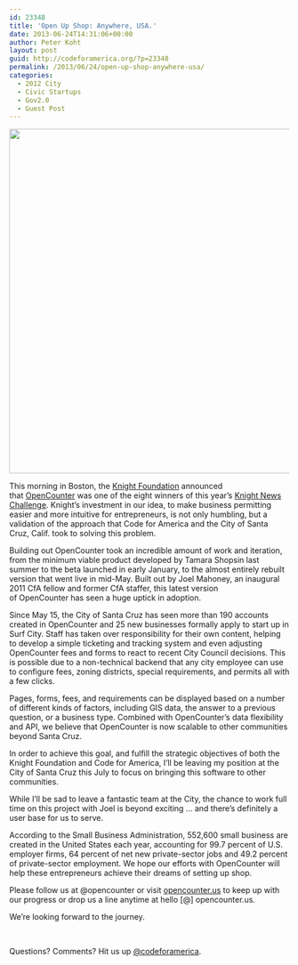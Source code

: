 ```yaml
---
id: 23348
title: 'Open Up Shop: Anywhere, USA.'
date: 2013-06-24T14:31:06+00:00
author: Peter Koht
layout: post
guid: http://codeforamerica.org/?p=23348
permalink: /2013/06/24/open-up-shop-anywhere-usa/
categories:
  - 2012 City
  - Civic Startups
  - Gov2.0
  - Guest Post
---
```

[<img src="http://codeforamerica.org/wp-content/uploads/2013/06/Screen-Shot-2013-06-24-at-1.47.47-PM.png" width="620" />](http://opencounter.us)
  
This morning in Boston, the <a href="http://www.knightfoundation.org/" target="_blank">Knight Foundation</a> announced that <a href="http://opencounter.cityofsantacruz.com/" target="_blank">OpenCounter</a> was one of the eight winners of this year&#8217;s <a href="http://knightfoundation.org/press-room/press-release/open-government-projects-receive-more-32-million-w/" target="_blank">Knight News Challenge</a>. Knight&#8217;s investment in our idea, to make business permitting easier and more intuitive for entrepreneurs, is not only humbling, but a validation of the approach that Code for America and the City of Santa Cruz, Calif. took to solving this problem.

Building out OpenCounter took an incredible amount of work and iteration, from the minimum viable product developed by Tamara Shopsin last summer to the beta launched in early January, to the almost entirely rebuilt version that went live in mid-May. Built out by Joel Mahoney, an inaugural 2011 CfA fellow and former CfA staffer, this latest version of OpenCounter has seen a huge uptick in adoption.

Since May 15, the City of Santa Cruz has seen more than 190 accounts created in OpenCounter and 25 new businesses formally apply to start up in Surf City. Staff has taken over responsibility for their own content, helping to develop a simple ticketing and tracking system and even adjusting OpenCounter fees and forms to react to recent City Council decisions. This is possible due to a non-technical backend that any city employee can use to configure fees, zoning districts, special requirements, and permits all with a few clicks.

Pages, forms, fees, and requirements can be displayed based on a number of different kinds of factors, including GIS data, the answer to a previous question, or a business type. Combined with OpenCounter’s data flexibility and API, we believe that OpenCounter is now scalable to other communities beyond Santa Cruz.

In order to achieve this goal, and fulfill the strategic objectives of both the Knight Foundation and Code for America, I&#8217;ll be leaving my position at the City of Santa Cruz this July to focus on bringing this software to other communities.

While I&#8217;ll be sad to leave a fantastic team at the City, the chance to work full time on this project with Joel is beyond exciting &#8230; and there&#8217;s definitely a user base for us to serve.

According to the Small Business Administration, 552,600 small business are created in the United States each year, accounting for 99.7 percent of U.S. employer firms, 64 percent of net new private-sector jobs and 49.2 percent of private-sector employment. We hope our efforts with OpenCounter will help these entrepreneurs achieve their dreams of setting up shop.

Please follow us at @opencounter or visit <a href="http://opencounter.us/" target="_blank">opencounter.us</a> to keep up with our progress or drop us a line anytime at hello [@] opencounter.us.

We&#8217;re looking forward to the journey.

&nbsp;

Questions? Comments? Hit us up <a href="http://twitter.com/codeforamerica" target="_blank">@codeforamerica</a>.